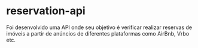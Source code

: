 # reservation-api
Foi desenvolvido uma API onde seu objetivo é verificar realizar reservas de imóveis a partir de anúncios de diferentes  plataformas como AirBnb, Vrbo etc.

